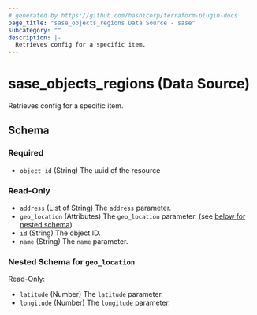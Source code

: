 ```yaml
---
# generated by https://github.com/hashicorp/terraform-plugin-docs
page_title: "sase_objects_regions Data Source - sase"
subcategory: ""
description: |-
  Retrieves config for a specific item.
---
```


# sase_objects_regions (Data Source)

Retrieves config for a specific item.



<!-- schema generated by tfplugindocs -->
## Schema

### Required

- `object_id` (String) The uuid of the resource

### Read-Only

- `address` (List of String) The `address` parameter.
- `geo_location` (Attributes) The `geo_location` parameter. (see [below for nested schema](#nestedatt--geo_location))
- `id` (String) The object ID.
- `name` (String) The `name` parameter.

<a id="nestedatt--geo_location"></a>
### Nested Schema for `geo_location`

Read-Only:

- `latitude` (Number) The `latitude` parameter.
- `longitude` (Number) The `longitude` parameter.



